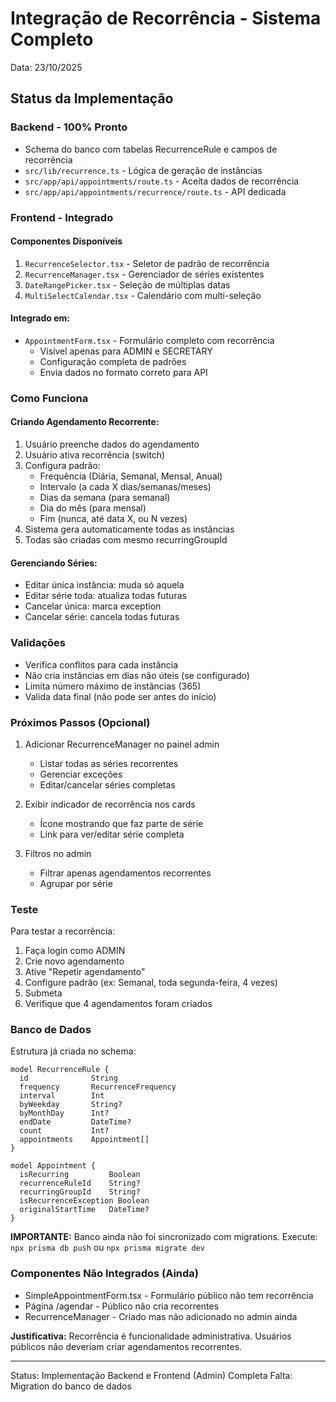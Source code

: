 # Integração de Recorrência - Sistema Completo

Data: 23/10/2025

## Status da Implementação

### Backend - 100% Pronto
- Schema do banco com tabelas RecurrenceRule e campos de recorrência
- `src/lib/recurrence.ts` - Lógica de geração de instâncias
- `src/app/api/appointments/route.ts` - Aceita dados de recorrência
- `src/app/api/appointments/recurrence/route.ts` - API dedicada

### Frontend - Integrado

#### Componentes Disponíveis
1. `RecurrenceSelector.tsx` - Seletor de padrão de recorrência
2. `RecurrenceManager.tsx` - Gerenciador de séries existentes
3. `DateRangePicker.tsx` - Seleção de múltiplas datas
4. `MultiSelectCalendar.tsx` - Calendário com multi-seleção

#### Integrado em:
- `AppointmentForm.tsx` - Formulário completo com recorrência
  - Visível apenas para ADMIN e SECRETARY
  - Configuração completa de padrões
  - Envia dados no formato correto para API

### Como Funciona

#### Criando Agendamento Recorrente:

1. Usuário preenche dados do agendamento
2. Usuário ativa recorrência (switch)
3. Configura padrão:
   - Frequência (Diária, Semanal, Mensal, Anual)
   - Intervalo (a cada X dias/semanas/meses)
   - Dias da semana (para semanal)
   - Dia do mês (para mensal)
   - Fim (nunca, até data X, ou N vezes)
4. Sistema gera automaticamente todas as instâncias
5. Todas são criadas com mesmo recurringGroupId

#### Gerenciando Séries:

- Editar única instância: muda só aquela
- Editar série toda: atualiza todas futuras
- Cancelar única: marca exception
- Cancelar série: cancela todas futuras

### Validações

- Verifica conflitos para cada instância
- Não cria instâncias em dias não úteis (se configurado)
- Limita número máximo de instâncias (365)
- Valida data final (não pode ser antes do início)

### Próximos Passos (Opcional)

1. Adicionar RecurrenceManager no painel admin
   - Listar todas as séries recorrentes
   - Gerenciar exceções
   - Editar/cancelar séries completas

2. Exibir indicador de recorrência nos cards
   - Ícone mostrando que faz parte de série
   - Link para ver/editar série completa

3. Filtros no admin
   - Filtrar apenas agendamentos recorrentes
   - Agrupar por série

### Teste

Para testar a recorrência:

1. Faça login como ADMIN
2. Crie novo agendamento
3. Ative "Repetir agendamento"
4. Configure padrão (ex: Semanal, toda segunda-feira, 4 vezes)
5. Submeta
6. Verifique que 4 agendamentos foram criados

### Banco de Dados

Estrutura já criada no schema:
```prisma
model RecurrenceRule {
  id              String
  frequency       RecurrenceFrequency
  interval        Int
  byWeekday       String?
  byMonthDay      Int?
  endDate         DateTime?
  count           Int?
  appointments    Appointment[]
}

model Appointment {
  isRecurring         Boolean
  recurrenceRuleId    String?
  recurringGroupId    String?
  isRecurrenceException Boolean
  originalStartTime   DateTime?
}
```

**IMPORTANTE:** Banco ainda não foi sincronizado com migrations.
Execute: `npx prisma db push` ou `npx prisma migrate dev`

### Componentes Não Integrados (Ainda)

- SimpleAppointmentForm.tsx - Formulário público não tem recorrência
- Página /agendar - Público não cria recorrentes
- RecurrenceManager - Criado mas não adicionado no admin ainda

**Justificativa:** Recorrência é funcionalidade administrativa.
Usuários públicos não deveriam criar agendamentos recorrentes.

---

Status: Implementação Backend e Frontend (Admin) Completa
Falta: Migration do banco de dados

